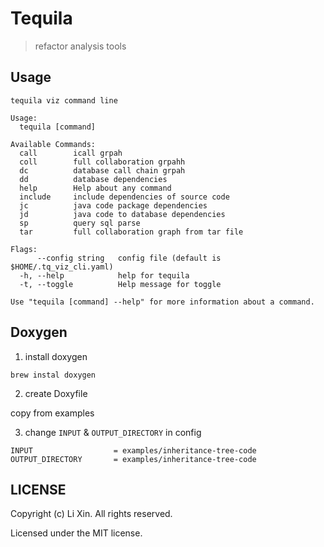 # Tequila

> refactor analysis tools

## Usage

```
tequila viz command line

Usage:
  tequila [command]

Available Commands:
  call        icall grpah
  coll        full collaboration grpahh
  dc          database call chain grpah
  dd          database dependencies
  help        Help about any command
  include     include dependencies of source code
  jc          java code package dependencies
  jd          java code to database dependencies
  sp          query sql parse
  tar         full collaboration graph from tar file

Flags:
      --config string   config file (default is $HOME/.tq_viz_cli.yaml)
  -h, --help            help for tequila
  -t, --toggle          Help message for toggle

Use "tequila [command] --help" for more information about a command.
```

## Doxygen

1. install doxygen

```
brew instal doxygen
```

2. create Doxyfile

copy from examples

3. change `INPUT` & `OUTPUT_DIRECTORY` in config

```
INPUT                  = examples/inheritance-tree-code
OUTPUT_DIRECTORY       = examples/inheritance-tree-code
```

LICENSE
---

Copyright (c) Li Xin. All rights reserved.

Licensed under the MIT license.